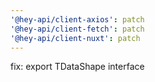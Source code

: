 ```yaml
---
'@hey-api/client-axios': patch
'@hey-api/client-fetch': patch
'@hey-api/client-nuxt': patch
---
```


fix: export TDataShape interface
